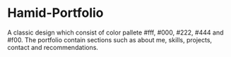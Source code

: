 # Hamid-Portfolio
A classic design which consist of color pallete #fff, #000, #222, #444 and #f00. The portfolio contain sections such as about me, skills, projects, contact and recommendations.
